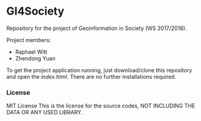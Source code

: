 # GI4Society
Repository for the project of Geoinformation in Society (WS 2017/2018).

Project members:
- Raphael Witt
- Zhendong Yuan

To get the project application running, just download/clone this repository and open the *index.html*.
There are no further installations required.

### License
MIT License
This is the license for the source codes, NOT INCLUDING THE DATA OR ANY USED LIBRARY.
